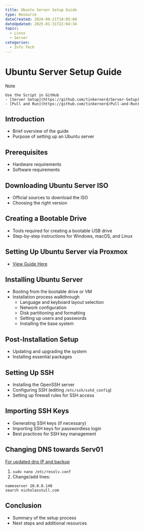 ```yaml
---
title: Ubuntu Server Setup Guide
type: Resource
dateCreated: 2024-09-21T10:05:00
dateUpdated: 2025-01-31T22:04:34
topic:
  - Linux
  - Server
categories:
  - Info Tech
---
```


# Ubuntu Server Setup Guide


> [!NOTE]
	Use the Script in GitHub
	- [Server Setup](https://github.com/tinkernerd/Server-Setup)
	- [Pull and Run](https://github.com/tinkernerd/Pull-and-Run)

## Introduction
- Brief overview of the guide
- Purpose of setting up an Ubuntu server

## Prerequisites
- Hardware requirements
- Software requirements

## Downloading Ubuntu Server ISO
- Official sources to download the ISO
- Choosing the right version

## Creating a Bootable Drive
- Tools required for creating a bootable USB drive
- Step-by-step instructions for Windows, macOS, and Linux

## Setting Up Ubuntu Server via Proxmox
- [ View Guide Here](setup-vm-proxmox.md)

## Installing Ubuntu Server
- Booting from the bootable drive or VM
- Installation process walkthrough
  - Language and keyboard layout selection
  - Network configuration
  - Disk partitioning and formatting
  - Setting up users and passwords
  - Installing the base system

## Post-Installation Setup
- Updating and upgrading the system
- Installing essential packages

## Setting Up SSH
- Installing the OpenSSH server
- Configuring SSH (editing `/etc/ssh/sshd_config`)
- Setting up firewall rules for SSH access

## Importing SSH Keys
- Generating SSH keys (if necessary)
- Importing SSH keys for passwordless login
- Best practices for SSH key management

## Changing DNS towards Serv01
[For updated dns IP and backup](dns.md)
1. ``` sudo nano /etc/resolv.conf ```
2. Change/add lines:
  ```
  nameserver 10.0.0.140
  search nicholasstull.com
  ```

## Conclusion
- Summary of the setup process
- Next steps and additional resources